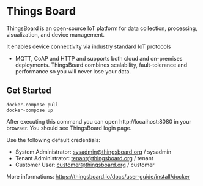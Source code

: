 # Things Board

ThingsBoard is an open-source IoT platform for data collection,
processing, visualization, and device management.

It enables device connectivity via industry standard IoT protocols
- MQTT, CoAP and HTTP and supports both cloud and on-premises deployments.
ThingsBoard combines scalability, fault-tolerance and performance
so you will never lose your data.

## Get Started


```console
docker-compose pull
docker-compose up
```

After executing this command you can open http://localhost:8080 in your browser.
You should see ThingsBoard login page.

Use the following default credentials:
- System Administrator: sysadmin@thingsboard.org / sysadmin
- Tenant Administrator: tenant@thingsboard.org / tenant
- Customer User: customer@thingsboard.org / customer

More informations:
https://thingsboard.io/docs/user-guide/install/docker
